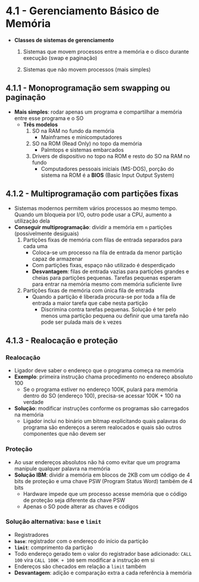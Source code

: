 # 4.1 - Gerenciamento Básico de Memória

* **Classes de sistemas de gerenciamento**

  1. Sistemas que movem processos entre a memória e o disco durante execução (swap e paginação)

  2. Sistemas que não movem processos (mais simples)

## 4.1.1 - Monoprogramação sem swapping ou paginação

* **Mais simples**: rodar apenas um programa e compartilhar a memória entre esse programa e o SO	
  * **Três modelos**
    1. SO na RAM no fundo da memória
       * Mainframes e minicomputadores
    2. SO na ROM (Read Only) no topo da memória
       * Palmtops e sistemas embarcados
    3. Drivers de dispositivo no topo na ROM e resto do SO na RAM no fundo
       * Computadores pessoais iniciais (MS-DOS), porção do sistema na ROM é a **BIOS** (Basic Input Output System)

## 4.1.2 - Multiprogramação com partições fixas

* Sistemas modernos permitem vários processos ao mesmo tempo. Quando um bloqueia por I/O, outro pode usar a CPU, aumento a utilização dela
* **Conseguir multiprogramação**: dividir a memória em `n` partições (possivelmente desiguais)
  1. Partições fixas de memória com filas de entrada separados para cada uma
     * Coloca-se um processo na fila de entrada da menor partição capaz de armazenar
     * Com partições fixas, espaço não utilizado é desperdiçado
     * **Desvantagem**: filas de entrada vazias para partições grandes e cheias para partições pequenas. Tarefas pequenas esperam para entrar na memória mesmo com memória suficiente livre
  2. Partições fixas de memória com única fila de entrada
     * Quando a partição é liberada procura-se por toda a fila de entrada a maior tarefa que cabe nesta partição
       * Discrimina contra tarefas pequenas. Solução é ter pelo menos uma partição pequena ou definir que uma tarefa não pode ser pulada mais de `k` vezes

## 4.1.3 - Realocação e proteção

### Realocação

* Ligador deve saber o endereço que o programa começa na memória
* **Exemplo**: primeira instrução chama procedimento no endereço absoluto 100
  * Se o programa estiver no endereço 100K, pulará para memória dentro do SO (endereço 100), precisa-se acessar 100K + 100 na verdade
* **Solução**: modificar instruções conforme os programas são carregados na memória
  * Ligador inclui no binário um bitmap explicitando quais palavras do programa são endereços a serem realocados e quais são outros componentes que não devem ser

### Proteção

* Ao usar endereços absolutos não há como evitar que um programa manipule qualquer palavra na memória
* **Solução IBM**: dividir a memória em blocos de 2KB com um código de 4 bits de proteção e uma chave PSW (Program Status Word) também de 4 bits
  * Hardware impede que um processo acesse memória que o código de proteção seja diferente da chave PSW
  * Apenas o SO pode alterar as chaves e códigos

### Solução alternativa: `base` e `limit`

* Registradores
* **`base`**: registrador com o endereço do início da partição
* **`limit`**: comprimento da partição
* Todo endereço gerado tem o valor do registrador base adicionado: `CALL 100` vira `CALL 100K + 100` sem modificar a instrução em si
* Endereços são checados em relação a `limit` também
* **Desvantagem**: adição e comparação extra a cada referência à memória